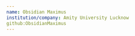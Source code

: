 ```yaml
---
name: Obsidian Maximus
institution/company: Amity University Lucknow
github:ObsidianMaximus
---
```

